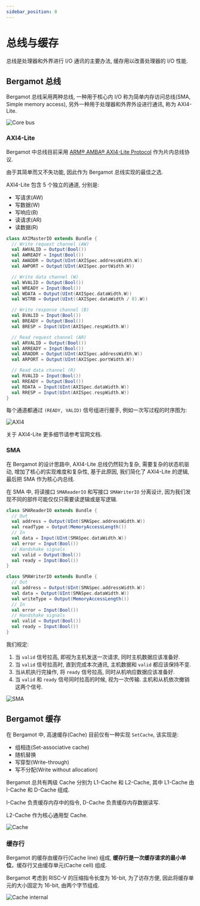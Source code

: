 ```yaml
---
sidebar_position: 8
---
```


# 总线与缓存

总线是处理器和外界进行 I/O 通讯的主要办法, 缓存用以改善处理器的 I/O 性能.

## Bergamot 总线

Bergamot 总线采用两种总线, 一种用于核心内 I/O 称为简单内存访问总线(SMA, Simple memory access), 另外一种用于处理器和外界外设进行通讯, 称为 AXI4-Lite.

![Core bus](./img/core-bus.png)


### AXI4-Lite

Bergamot 中总线目前采用 [ARM® AMBA® AXI4-Lite Protocol](https://developer.arm.com/Architectures/AMBA) 作为片内总线协议.

由于其简单而又不失功能, 因此作为 Bergamot 总线实现的最佳之选.

AXI4-Lite 包含 5 个独立的通道, 分别是:

- 写请求(AW)
- 写数据(W)
- 写响应(B)
- 读请求(AR)
- 读数据(R)

```scala title="src/main/scala/bergamot/bus/AXI.scala"
class AXIMasterIO extends Bundle {
  // Write request channel (AW)
  val AWVALID = Output(Bool())
  val AWREADY = Input(Bool())
  val AWADDR = Output(UInt(AXISpec.addressWidth.W))
  val AWPORT = Output(UInt(AXISpec.portWidth.W))

  // Write data channel (W)
  val WVALID = Output(Bool())
  val WREADY = Input(Bool())
  val WDATA = Output(UInt(AXISpec.dataWidth.W))
  val WSTRB = Output(UInt((AXISpec.dataWidth / 8).W))

  // Write response channel (B)
  val BVALID = Input(Bool())
  val BREADY = Output(Bool())
  val BRESP = Input(UInt(AXISpec.respWidth.W))

  // Read request channel (AR)
  val ARVALID = Output(Bool())
  val ARREADY = Input(Bool())
  val ARADDR = Output(UInt(AXISpec.addressWidth.W))
  val ARPORT = Output(UInt(AXISpec.portWidth.W))

  // Read data channel (R)
  val RVALID = Input(Bool())
  val RREADY = Output(Bool())
  val RDATA = Input(UInt(AXISpec.dataWidth.W))
  val RRESP = Input(UInt(AXISpec.respWidth.W))
}
```

每个通道都通过 `(READY, VALID)` 信号组进行握手, 例如一次写过程的时序图为:

![AXI4](./img/axi4.png)

关于 AXI4-Lite 更多细节请参考官网文档.

### SMA

在 Bergamot 的设计思路中, AXI4-Lite 总线仍然较为复杂, 需要复杂的状态机驱动, 增加了核心的实现难度和复杂性, 基于此原因, 我们简化了 AXI4-Lite 的逻辑, 最后把 SMA 作为核心内总线.

在 SMA 中, 将读接口 `SMAReaderIO` 和写接口 `SMAWriterIO` 分离设计, 因为我们发现不同的部件可能仅仅只需要读逻辑或是写逻辑.

```scala title="src/main/scala/bergamot/bus/SMA.scala"
class SMAReaderIO extends Bundle {
  // Out
  val address = Output(UInt(SMASpec.addressWidth.W))
  val readType = Output(MemoryAccessLength())
  // In
  val data = Input(UInt(SMASpec.dataWidth.W))
  val error = Input(Bool())
  // Handshake signals
  val valid = Output(Bool())
  val ready = Input(Bool())
}

class SMAWriterIO extends Bundle {
  // Out
  val address = Output(UInt(SMASpec.addressWidth.W))
  val data = Output(UInt(SMASpec.dataWidth.W))
  val writeType = Output(MemoryAccessLength())
  // In
  val error = Input(Bool())
  // Handshake signals
  val valid = Output(Bool())
  val ready = Input(Bool())
}
```

我们规定:

1. 当 `valid` 信号拉高, 即视为主机发送一次请求, 同时主机数据应该准备好.
2. 当 `valid` 信号拉高时, 直到完成本次通讯, 主机数据和 `valid` 都应该保持不变.
3. 当从机执行完操作, 将 `ready` 信号拉高, 同时从机响应数据应该准备好.
4. 当 `valid` 和 `ready` 信号同时拉高的时候, 视为一次传输. 主机和从机依次撤销这两个信号.

![SMA](./img/sma.png)

## Bergamot 缓存

在 Bergamot 中, 高速缓存(Cache) 目前仅有一种实现 `SetCache`, 该实现是:

- 组相连(Set-associative cache)
- 随机替换
- 写穿型(Write-through)
- 写不分配(Write without allocation)


Bergamot 总共有两级 Cache 分别为 L1-Cache 和 L2-Cache, 其中 L1-Cache 由 I-Cache 和 D-Cache 组成.

I-Cache 负责缓存内存中的指令, D-Cache 负责缓存内存数据读写.

L2-Cache 作为核心通用型 Cache.

![Cache](./img/cache.png)

### 缓存行

Bergamot 的缓存由缓存行(Cache line) 组成, **缓存行是一次缓存请求的最小单位**，缓存行又由缓存单元(Cache cell) 组成.

Bergamot 考虑到 RISC-V 的压缩指令长度为 16-bit, 为了访存方便, 因此将缓存单元的大小固定为 16-bit, 由两个字节组成.

![Cache internal](./img/cache-internal.png)
